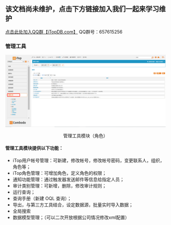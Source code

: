 ## 该文档尚未维护，点击下方链接加入我们一起来学习维护

[点击此处加入QQ群【iTopDB.com】](https://jq.qq.com/?_wv=1027&k=iY5f6Yys) QQ群号：657615256

### 管理工具

![glgj1](..\assets\glgj1.jpg)

<center>管理工具模块（角色）</center>

#### 管理工具模块提供以下功能：

* iTop用户帐号管理：可新建，修改帐号，修改帐号密码，变更联系人，组织，角色等；
* iTop角色管理：可增加角色，定义角色的权限；
* 通知功能管理：通过触发器发送邮件等信息给指定人员；
* 审计类别管理：可新增，删除，修改审计规则；
* 运行查询；
* 查询手册（新建 OQL 查询）；
* 导出，与第三方工具结合，设定数据源，批量实时导入数据；
* 全局搜索
* 数据模型管理；（可以二次开放根据公司情况修改xml配置）